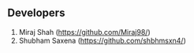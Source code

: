 ## Developers
1. Miraj Shah (https://github.com/Miraj98/)
2. Shubham Saxena (https://github.com/shbhmsxn4/)
